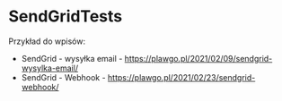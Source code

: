 # SendGridTests

Przykład do wpisów:
* SendGrid - wysyłka email - https://plawgo.pl/2021/02/09/sendgrid-wysylka-email/
* SendGrid - Webhook - https://plawgo.pl/2021/02/23/sendgrid-webhook/
